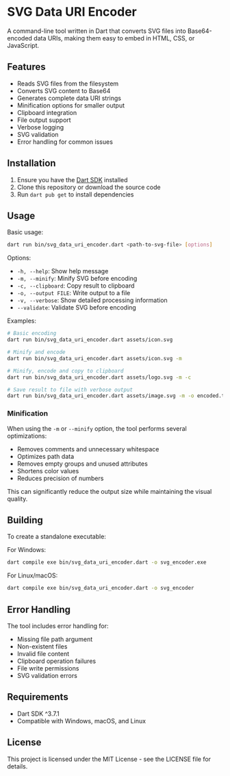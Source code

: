 # SVG Data URI Encoder

A command-line tool written in Dart that converts SVG files into Base64-encoded data URIs, making them easy to embed in HTML, CSS, or JavaScript.

## Features

- Reads SVG files from the filesystem
- Converts SVG content to Base64
- Generates complete data URI strings
- Minification options for smaller output
- Clipboard integration
- File output support
- Verbose logging
- SVG validation
- Error handling for common issues

## Installation

1. Ensure you have the [Dart SDK](https://dart.dev/get-dart) installed
2. Clone this repository or download the source code
3. Run `dart pub get` to install dependencies

## Usage

Basic usage:

```bash
dart run bin/svg_data_uri_encoder.dart <path-to-svg-file> [options]
```

Options:

- `-h, --help`: Show help message
- `-m, --minify`: Minify SVG before encoding
- `-c, --clipboard`: Copy result to clipboard
- `-o, --output FILE`: Write output to a file
- `-v, --verbose`: Show detailed processing information
- `--validate`: Validate SVG before encoding

Examples:

```bash
# Basic encoding
dart run bin/svg_data_uri_encoder.dart assets/icon.svg

# Minify and encode
dart run bin/svg_data_uri_encoder.dart assets/icon.svg -m

# Minify, encode and copy to clipboard
dart run bin/svg_data_uri_encoder.dart assets/logo.svg -m -c

# Save result to file with verbose output
dart run bin/svg_data_uri_encoder.dart assets/image.svg -m -o encoded.txt -v
```

### Minification

When using the `-m` or `--minify` option, the tool performs several optimizations:

- Removes comments and unnecessary whitespace
- Optimizes path data
- Removes empty groups and unused attributes
- Shortens color values
- Reduces precision of numbers

This can significantly reduce the output size while maintaining the visual quality.

## Building

To create a standalone executable:

For Windows:

```bash
dart compile exe bin/svg_data_uri_encoder.dart -o svg_encoder.exe
```

For Linux/macOS:

```bash
dart compile exe bin/svg_data_uri_encoder.dart -o svg_encoder
```

## Error Handling

The tool includes error handling for:

- Missing file path argument
- Non-existent files
- Invalid file content
- Clipboard operation failures
- File write permissions
- SVG validation errors

## Requirements

- Dart SDK ^3.7.1
- Compatible with Windows, macOS, and Linux

## License

This project is licensed under the MIT License - see the LICENSE file for details.
